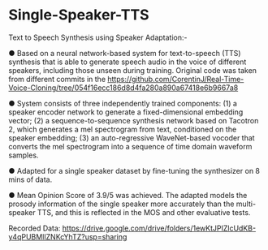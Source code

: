 # Single-Speaker-TTS

Text to Speech Synthesis using Speaker Adaptation:-

●  Based on a neural network-based system for text-to-speech (TTS) synthesis that is able to generate speech audio in the voice of different speakers, including those unseen during training. Original code was taken from different commits in the https://github.com/CorentinJ/Real-Time-Voice-Cloning/tree/054f16ecc186d8d4fa280a890a67418e6b9667a8

●  System consists of three independently trained components: (1) a speaker encoder network to generate a fixed-dimensional embedding vector; (2) a sequence-to-sequence synthesis network based on Tacotron 2, which generates a mel spectrogram from text, conditioned on the speaker embedding; (3) an auto-regressive WaveNet-based vocoder that converts the mel spectrogram into a sequence of time domain waveform samples.

●  Adapted for a single speaker dataset by fine-tuning the synthesizer on 8 mins of data.

●  Mean Opinion Score of 3.9/5 was achieved. The adapted models the prosody information of the single speaker more accurately than the multi-speaker TTS, and this is reflected in the MOS and other evaluative tests.

Recorded Data: https://drive.google.com/drive/folders/1ewKtJPIZlcUdKB-y4qPUBMlIZNKcYhTZ?usp=sharing
 
